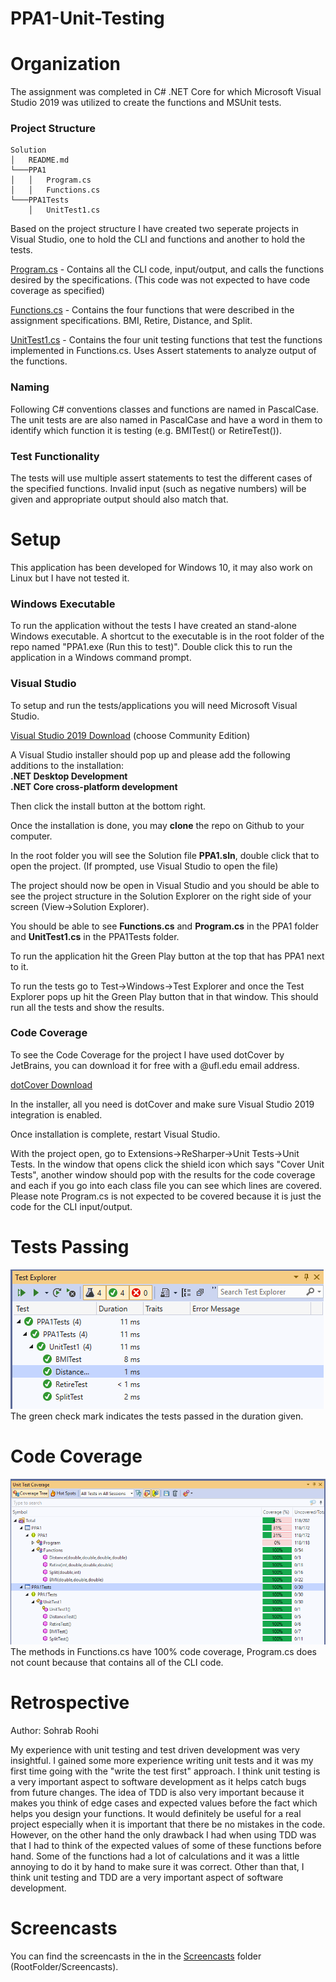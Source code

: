 # PPA1-Unit-Testing
# Organization
The assignment was completed in C# .NET Core for which Microsoft Visual Studio 2019 was utilized to create the functions and MSUnit tests. 
### Project Structure
```
Solution  
│   README.md
└───PPA1
│   │   Program.cs
│   │   Functions.cs
└───PPA1Tests
    │   UnitTest1.cs
```
Based on the project structure I have created two seperate projects in Visual Studio, one to hold the CLI and functions and another to hold the tests.

[Program.cs](https://github.com/SohrabRoohi/PPA1-Unit-Testing/blob/master/PPA1/Program.cs) - Contains all the CLI code, input/output, and calls the functions desired by the specifications. (This code was not expected to have code coverage as specified)

[Functions.cs](https://github.com/SohrabRoohi/PPA1-Unit-Testing/blob/master/PPA1/Functions.cs) - Contains the four functions that were described in the assignment specifications. BMI, Retire, Distance, and Split.

[UnitTest1.cs](https://github.com/SohrabRoohi/PPA1-Unit-Testing/blob/master/PPA1Tests/UnitTest1.cs) - Contains the four unit testing functions that test the functions implemented in Functions.cs. Uses Assert statements to analyze output of the functions.

### Naming
Following C# conventions classes and functions are named in PascalCase. The unit tests are are also named in PascalCase and have a word in them to identify which function it is testing (e.g. BMITest() or RetireTest()).

### Test Functionality

The tests will use multiple assert statements to test the different cases of the specified functions. Invalid input (such as negative numbers) will be given and appropriate output should also match that.

# Setup

This application has been developed for Windows 10, it may also work on Linux but I have not tested it.


### Windows Executable

To run the application without the tests I have created an stand-alone Windows executable. A shortcut to the executable is in the root folder of the repo named "PPA1.exe (Run this to test)". Double click this to run the application in a Windows command prompt.

###  Visual Studio

To setup and run the tests/applications you will need Microsoft Visual Studio.

[Visual Studio 2019 Download](https://visualstudio.microsoft.com/downloads/) (choose Community Edition)

A Visual Studio installer should pop up and please add the following additions to the installation:  
**.NET Desktop Development**  
**.NET Core cross-platform development**  

Then click the install button at the bottom right.

Once the installation is done, you may **clone** the repo on Github to your computer.

In the root folder you will see the Solution file **PPA1.sln**, double click that to open the project. (If prompted, use Visual Studio to open the file)

The project should now be open in Visual Studio and you should be able to see the project structure in the Solution Explorer on the right side of your screen (View->Solution Explorer).

You should be able to see **Functions.cs** and **Program.cs** in the PPA1 folder and **UnitTest1.cs** in the PPA1Tests folder.

To run the application hit the Green Play button at the top that has PPA1 next to it.

To run the tests go to Test->Windows->Test Explorer and once the Test Explorer pops up hit the Green Play button that in that window. This should run all the tests and show the results.

### Code Coverage
To see the Code Coverage for the project I have used dotCover by JetBrains, you can download it for free with a @ufl.edu email address.

[dotCover Download](https://www.jetbrains.com/dotcover/)

In the installer, all you need is dotCover and make sure Visual Studio 2019 integration is enabled.

Once installation is complete, restart Visual Studio.

With the project open, go to Extensions->ReSharper->Unit Tests->Unit Tests. In the window that opens click the shield icon which says "Cover Unit Tests", another window should pop with the results for the code coverage and each if you go into each class file you can see which lines are covered. Please note Program.cs is not expected to be covered because it is just the code for the CLI input/output.

# Tests Passing

![alt text](https://raw.githubusercontent.com/SohrabRoohi/PPA1-Unit-Testing/master/Screenshots/PPA1TestExplorer.png "Test Explorer")  
The green check mark indicates the tests passed in the duration given.

# Code Coverage
![alt text](https://raw.githubusercontent.com/SohrabRoohi/PPA1-Unit-Testing/master/Screenshots/PPA1Coverage.png "Coverage Explorer")  
The methods in Functions.cs have 100% code coverage, Program.cs does not count because that contains all of the CLI code.

# Retrospective
Author: Sohrab Roohi

My experience with unit testing and test driven development was very insightful. I gained some more experience writing unit tests and it was my first time going with the "write the test first" approach. I think unit testing is a very important aspect to software development as it helps catch bugs from future changes. The idea of TDD is also very important because it makes you think of edge cases and expected values before the fact which helps you design your functions. It would definitely be useful for a real project especially when it is important that there be no mistakes in the code. However, on the other hand the only drawback I had when using TDD was that I had to think of the expected values of some of these functions before hand. Some of the functions had a lot of calculations and it was a little annoying to do it by hand to make sure it was correct. Other than that, I think unit testing and TDD are a very important aspect of software development.

# Screencasts
You can find the screencasts in the in the [Screencasts](https://github.com/SohrabRoohi/PPA1-Unit-Testing/tree/master/Screencasts) folder (RootFolder/Screencasts).
